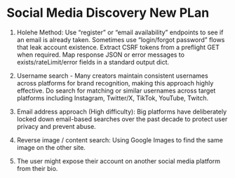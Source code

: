 # Social Media Discovery New PLan

1. Holehe Method: Use “register” or “email availability” endpoints to see if an email is already taken. Sometimes use “login/forgot password” flows that leak account existence. Extract CSRF tokens from a preflight GET when required. Map response JSON or error messages to exists/rateLimit/error fields in a standard output dict.

2. Username search - Many creators maintain consistent usernames across platforms for brand recognition, making this approach highly effective. Do search for matching or similar usernames across target platforms including Instagram, Twitter/X, TikTok, YouTube, Twitch.

3. Email address approach (High difficulty): Big platforms have deliberately locked down email-based searches over the past decade to protect user privacy and prevent abuse.

4. Reverse image / content search: Using Google Images to find the same image on the other site.

5. The user might expose their account on another social media platform from their bio.